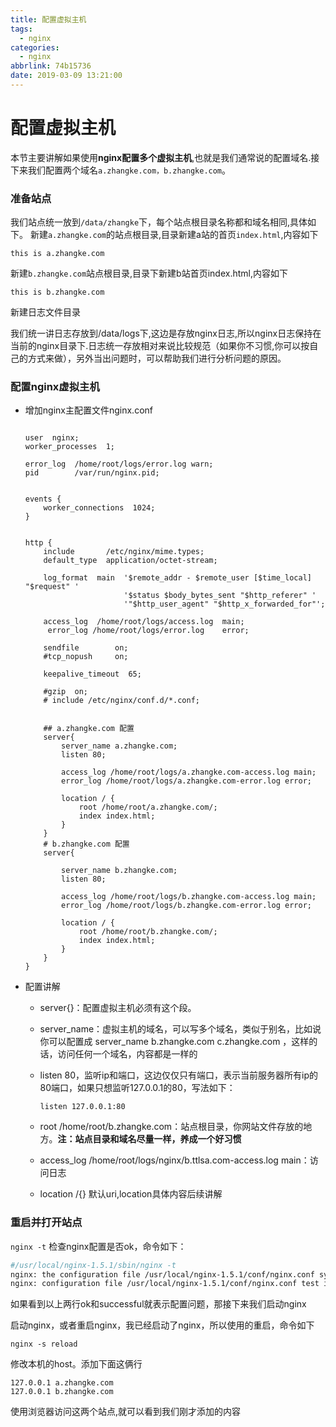 ```yaml
---
title: 配置虚拟主机
tags:
  - nginx
categories:
  - nginx
abbrlink: 74b15736
date: 2019-03-09 13:21:00
---
```

# 配置虚拟主机

本节主要讲解如果使用**nginx配置多个虚拟主机**,也就是我们通常说的配置域名.接下来我们配置两个域名`a.zhangke.com，b.zhangke.com`。
<!-- more -->
### **准备站点**

我们站点统一放到`/data/zhangke`下，每个站点根目录名称都和域名相同,具体如下。
新建`a.zhangke.com`的站点根目录,目录新建a站的首页`index.html`,内容如下

```
this is a.zhangke.com
```

新建`b.zhangke.com`站点根目录,目录下新建b站首页index.html,内容如下

```
this is b.zhangke.com
```

新建日志文件目录

我们统一讲日志存放到/data/logs下,这边是存放nginx日志,所以nginx日志保持在当前的nginx目录下.日志统一存放相对来说比较规范（如果你不习惯,你可以按自己的方式来做），另外当出问题时，可以帮助我们进行分析问题的原因。

### 配置nginx虚拟主机

- 增加nginx主配置文件nginx.conf

  ```nginx
  
  user  nginx;
  worker_processes  1;
  
  error_log  /home/root/logs/error.log warn;
  pid        /var/run/nginx.pid;
  
  
  events {
      worker_connections  1024;
  }
  
  
  http {
      include       /etc/nginx/mime.types;
      default_type  application/octet-stream;
  
      log_format  main  '$remote_addr - $remote_user [$time_local] "$request" '
                        '$status $body_bytes_sent "$http_referer" '
                        '"$http_user_agent" "$http_x_forwarded_for"';
  
      access_log  /home/root/logs/access.log  main;
       error_log /home/root/logs/error.log    error;
  
      sendfile        on;
      #tcp_nopush     on;
  
      keepalive_timeout  65;
  
      #gzip  on;
      # include /etc/nginx/conf.d/*.conf;
  
  
      ## a.zhangke.com 配置
      server{
          server_name a.zhangke.com;
          listen 80;
          
          access_log /home/root/logs/a.zhangke.com-access.log main;
          error_log /home/root/logs/a.zhangke.com-error.log error;
  
          location / {
              root /home/root/a.zhangke.com/;
              index index.html;
          }
      }
      # b.zhangke.com 配置
      server{
  
          server_name b.zhangke.com;
          listen 80;
  
          access_log /home/root/logs/b.zhangke.com-access.log main;
          error_log /home/root/logs/b.zhangke.com-error.log error;
  
          location / {
              root /home/root/b.zhangke.com/;
              index index.html;
          }
      }
  }
  
  ```

- 配置讲解

  * server{}：配置虚拟主机必须有这个段。

  * server_name：虚拟主机的域名，可以写多个域名，类似于别名，比如说你可以配置成
    server_name b.zhangke.com c.zhangke.com ，这样的话，访问任何一个域名，内容都是一样的

  * listen 80，监听ip和端口，这边仅仅只有端口，表示当前服务器所有ip的80端口，如果只想监听127.0.0.1的80，写法如下：

    ```
    listen 127.0.0.1:80
    ```

  * root /home/root/b.zhangke.com：站点根目录，你网站文件存放的地方。**注：站点目录和域名尽量一样，养成一个好习惯**

  * access_log  /home/root/logs/nginx/b.ttlsa.com-access.log main：访问日志

  * location /{} 默认uri,location具体内容后续讲解

### 重启并打开站点

`nginx -t` 检查nginx配置是否ok，命令如下：

```bash
#/usr/local/nginx-1.5.1/sbin/nginx -t
nginx: the configuration file /usr/local/nginx-1.5.1/conf/nginx.conf syntax is ok
nginx: configuration file /usr/local/nginx-1.5.1/conf/nginx.conf test is successful
```

如果看到以上两行ok和successful就表示配置问题，那接下来我们启动nginx

启动nginx，或者重启nginx，我已经启动了nginx，所以使用的重启，命令如下

```
nginx -s reload
```

修改本机的host。添加下面这俩行

```
127.0.0.1 a.zhangke.com 
127.0.0.1 b.zhangke.com
```

使用浏览器访问这两个站点,就可以看到我们刚才添加的内容